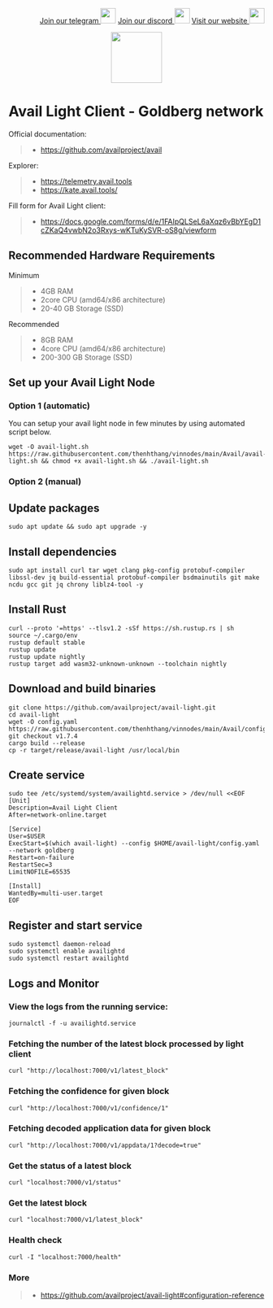 <p style="font-size:14px" align="right">
<a href="https://t.me/vinnodes" target="_blank">Join our telegram <img src="https://user-images.githubusercontent.com/50621007/183283867-56b4d69f-bc6e-4939-b00a-72aa019d1aea.png" width="30"/></a>
<a href="https://discord.gg/dvNSrwyU" target="_blank">Join our discord <img src="https://user-images.githubusercontent.com/50621007/176236430-53b0f4de-41ff-41f7-92a1-4233890a90c8.png" width="30"/></a>
<a href="https://vinnodes.com/" target="_blank">Visit our website <img src="https://github.com/thenhthang/vinnodes/blob/main/content/logo.jpg?raw=true" width="30"/></a>
</p>
<p align="center">
  <img height="100" height="auto" src="https://github.com/thenhthang/vinnodes/blob/main/content/avail.png?raw=true">
</p>

# Avail Light Client - Goldberg network

Official documentation:
>- https://github.com/availproject/avail

Explorer:
>- https://telemetry.avail.tools
>- https://kate.avail.tools/

Fill form for Avail Light client: 
>- https://docs.google.com/forms/d/e/1FAIpQLSeL6aXqz6vBbYEgD1cZKaQ4vwbN2o3Rxys-wKTuKySVR-oS8g/viewform

## Recommended Hardware Requirements 
Minimum
>- 4GB RAM
>- 2core CPU (amd64/x86 architecture)
>- 20-40 GB Storage (SSD)

Recommended
>- 8GB RAM
>- 4core CPU (amd64/x86 architecture)
>- 200-300 GB Storage (SSD)

## Set up your Avail Light Node
### Option 1 (automatic)
You can setup your avail light node in few minutes by using automated script below.
```
wget -O avail-light.sh https://raw.githubusercontent.com/thenhthang/vinnodes/main/Avail/avail-light.sh && chmod +x avail-light.sh && ./avail-light.sh
```

### Option 2 (manual)
## Update packages
```
sudo apt update && sudo apt upgrade -y
```
## Install dependencies
```
sudo apt install curl tar wget clang pkg-config protobuf-compiler libssl-dev jq build-essential protobuf-compiler bsdmainutils git make ncdu gcc git jq chrony liblz4-tool -y
```
## Install Rust
```
curl --proto '=https' --tlsv1.2 -sSf https://sh.rustup.rs | sh
source ~/.cargo/env
rustup default stable
rustup update
rustup update nightly
rustup target add wasm32-unknown-unknown --toolchain nightly
```
## Download and build binaries
```
git clone https://github.com/availproject/avail-light.git
cd avail-light
wget -O config.yaml https://raw.githubusercontent.com/thenhthang/vinnodes/main/Avail/config.yaml
git checkout v1.7.4
cargo build --release
cp -r target/release/avail-light /usr/local/bin
```
## Create service
```
sudo tee /etc/systemd/system/availightd.service > /dev/null <<EOF
[Unit]
Description=Avail Light Client
After=network-online.target

[Service]
User=$USER
ExecStart=$(which avail-light) --config $HOME/avail-light/config.yaml --network goldberg
Restart=on-failure
RestartSec=3
LimitNOFILE=65535

[Install]
WantedBy=multi-user.target
EOF
```
## Register and start service
```
sudo systemctl daemon-reload
sudo systemctl enable availightd
sudo systemctl restart availightd
```
## Logs and Monitor
### View the logs from the running service: 
```
journalctl -f -u availightd.service
```
### Fetching the number of the latest block processed by light client
```
curl "http://localhost:7000/v1/latest_block"
```
### Fetching the confidence for given block
```
curl "http://localhost:7000/v1/confidence/1"
```
### Fetching decoded application data for given block
```
curl "http://localhost:7000/v1/appdata/1?decode=true"
```
### Get the status of a latest block
```
curl "localhost:7000/v1/status"
```
### Get the latest block
```
curl "localhost:7000/v1/latest_block"
```
### Health check
```
curl -I "localhost:7000/health"
```
### More
>- https://github.com/availproject/avail-light#configuration-reference
